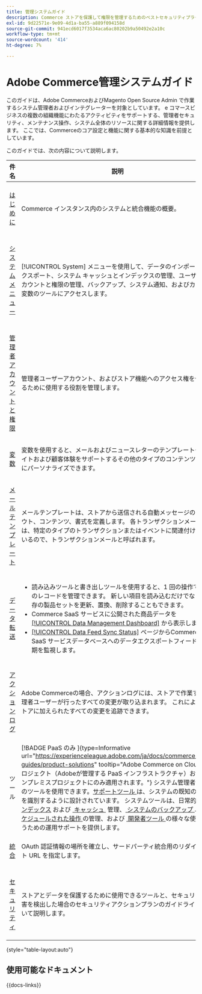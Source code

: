 ```yaml
---
title: 管理システムガイド
description: Commerce ストアを保護して権限を管理するためのベストセキュリティプラクティスや、データのインポートおよびエクスポート方法、統合と拡張機能の管理方法、日常のメンテナンスを行う方法を学びます。
exl-id: 9d22571e-9e09-4d1a-ba55-a889f094158d
source-git-commit: 941ecd6017f3534aca6ac80202b9a50492e2a10c
workflow-type: tm+mt
source-wordcount: '414'
ht-degree: 7%

---
```


# Adobe Commerce管理システムガイド

このガイドは、Adobe CommerceおよびMagento Open Source Admin で作業するシステム管理者およびインテグレーターを対象としています。 e コマースビジネスの複数の組織機能にわたるアクティビティをサポートする、管理者セキュリティ、メンテナンス操作、システム全体のリソースに関する詳細情報を提供します。 ここでは、Commerceのコア設定と機能に関する基本的な知識を前提としています。

このガイドでは、次の内容について説明します。

| 件名 | 説明 |
| ------- | ----------- |
| [&#x200B; はじめに &#x200B;](introduction.md) | Commerce インスタンス内のシステムと統合機能の概要。 |
| [&#x200B; システムメニュー &#x200B;](system-menu.md) | [!UICONTROL System] メニューを使用して、データのインポートとエクスポート、システム キャッシュとインデックスの管理、ユーザーアカウントと権限の管理、バックアップ、システム通知、およびカスタム変数のツールにアクセスします。 |
| [&#x200B; 管理者アカウントと権限 &#x200B;](permissions.md) | 管理者ユーザーアカウント、およびストア機能へのアクセス権を付与するために使用する役割を管理します。 |
| [&#x200B; 変数 &#x200B;](variables-predefined.md) | 変数を使用すると、メールおよびニュースレターのテンプレートや、サイトおよび顧客体験をサポートするその他のタイプのコンテンツを簡単にパーソナライズできます。 |
| [&#x200B; メールテンプレート &#x200B;](email-templates.md) | メールテンプレートは、ストアから送信される自動メッセージのレイアウト、コンテンツ、書式を定義します。 各トランザクションメールは、特定のタイプのトランザクションまたはイベントに関連付けられているので、トランザクションメールと呼ばれます。 |
| [&#x200B; データ転送 &#x200B;](data-transfer.md) | <ul><li>読み込みツールと書き出しツールを使用すると、1 回の操作で複数のレコードを管理できます。 新しい項目を読み込むだけでなく、既存の製品セットを更新、置換、削除することもできます。</li><li>Commerce SaaS サービスに公開された商品データを [[!UICONTROL Data Management Dashboard]](data-dashboard.md) から表示します。</li><li>[[!UICONTROL Data Feed Sync Status]](data-feed-sync-status.md) ページからCommerce SaaS サービスデータベースへのデータエクスポートフィードの同期を監視します。</li></ul> |
| [&#x200B; アクションログ &#x200B;](action-log.md) | Adobe Commerceの場合、アクションログには、ストアで作業する管理者ユーザーが行ったすべての変更が取り込まれます。 これにより、ストアに加えられたすべての変更を追跡できます。 |
| ツール | [!BADGE PaaS のみ &#x200B;]{type=Informative url="https://experienceleague.adobe.com/ja/docs/commerce/user-guides/product-solutions" tooltip="Adobe Commerce on Cloud プロジェクト（Adobeが管理する PaaS インフラストラクチャ）およびオンプレミスプロジェクトにのみ適用されます。"} システム管理者は一連のツールを使用できます。[&#x200B; サポートツール &#x200B;](support.md) は、システムの既知の問題を識別するように設計されています。 システムツールは、日常的な [&#x200B; インデックス &#x200B;](index-management.md) および [&#x200B; キャッシュ &#x200B;](cache-management.md) 管理、[&#x200B; システムのバックアップ &#x200B;](backups.md)、[&#x200B; スケジュールされた操作 &#x200B;](data-scheduled-import-export.md) の管理、および [&#x200B; 開発者ツール &#x200B;](developer-tools.md) の様々な使用を行うための運用サポートを提供します。 |
| [&#x200B; 統合 &#x200B;](integrations.md) | OAuth 認証情報の場所を確立し、サードパーティ統合用のリダイレクト URL を指定します。 |
| [&#x200B; セキュリティ &#x200B;](security.md) | ストアとデータを保護するために使用できるツールと、セキュリティ侵害を検出した場合のセキュリティアクションプランのガイドラインについて説明します。 |

{style="table-layout:auto"}

## 使用可能なドキュメント

{{docs-links}}
